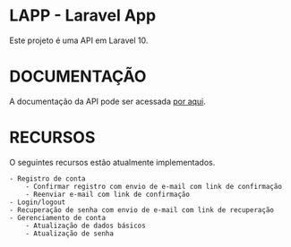 # LAPP - Laravel App
Este projeto é uma API em Laravel 10.

# DOCUMENTAÇÃO
A documentação da API pode ser acessada [por aqui](https://documenter.getpostman.com/view/15369452/2s9YR57vX9).

# RECURSOS
O seguintes recursos estão atualmente implementados.

    - Registro de conta
        - Confirmar registro com envio de e-mail com link de confirmação
        - Reenviar e-mail com link de confirmação
    - Login/logout
    - Recuperação de senha com envio de e-mail com link de recuperação
    - Gerenciamento de conta
        - Atualização de dados básicos
        - Atualização de senha

